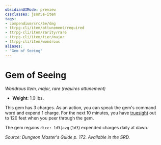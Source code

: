 ```yaml
---
obsidianUIMode: preview
cssclasses: json5e-item
tags:
- compendium/src/5e/dmg
- ttrpg-cli/item/attunement/required
- ttrpg-cli/item/rarity/rare
- ttrpg-cli/item/tier/major
- ttrpg-cli/item/wondrous
aliases: 
- "Gem of Seeing"
---
```

# Gem of Seeing
*Wondrous Item, major, rare (requires attunement)*  

- **Weight**: 1.0 lbs.

This gem has 3 charges. As an action, you can speak the gem's command word and expend 1 charge. For the next 10 minutes, you have [truesight](/compendium/rules/senses.md#truesight) out to 120 feet when you peer through the gem.

The gem regains `dice: 1d3|avg` (`1d3`) expended charges daily at dawn.

*Source: Dungeon Master's Guide p. 172. Available in the SRD.*